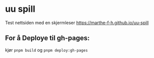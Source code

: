 # uu spill

Test nettsiden med en skjermleser https://marthe-f-h.github.io/uu-spill

## For å Deploye til gh-pages:
kjør `pnpm build` og `pnpm deploy:gh-pages`
